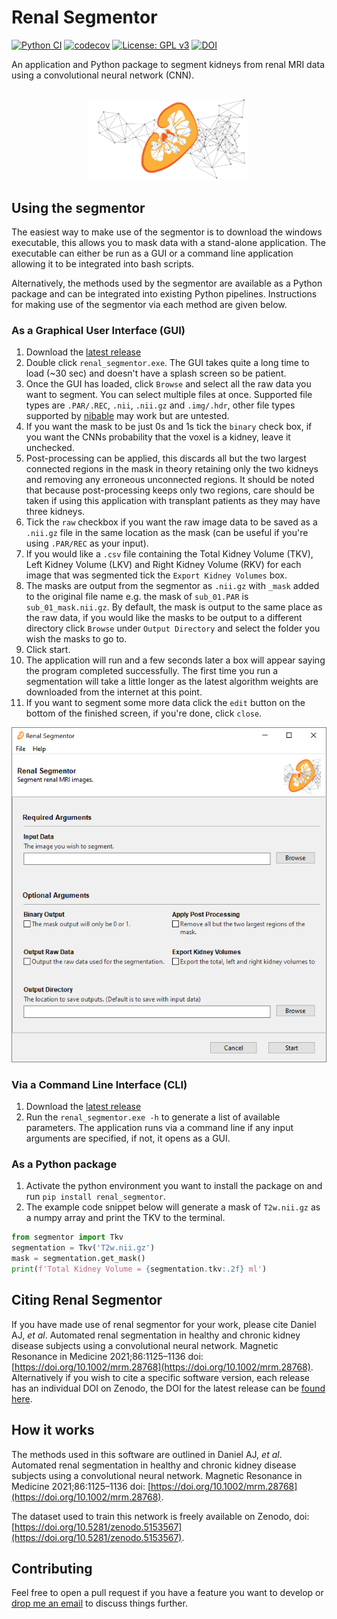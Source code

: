 # Renal Segmentor
[![Python CI](https://github.com/alexdaniel654/Renal_Segmentor/actions/workflows/python_ci.yml/badge.svg?branch=master)](https://github.com/alexdaniel654/Renal_Segmentor/actions/workflows/python_ci.yml)
[![codecov](https://codecov.io/gh/alexdaniel654/Renal_Segmentor/branch/master/graph/badge.svg?token=6oSiDfrFpJ)](https://codecov.io/gh/alexdaniel654/Renal_Segmentor)
[![License: GPL v3](https://img.shields.io/badge/License-GPLv3-blue.svg)](https://www.gnu.org/licenses/gpl-3.0)
[![DOI](https://zenodo.org/badge/236753300.svg)](https://zenodo.org/badge/latestdoi/236753300)

An application and Python package to segment kidneys from renal MRI data using a convolutional neural network (CNN).

<h2 align="center"><img src="images/banner.png" height="128"></h2>

## Using the segmentor

The easiest way to make use of the segmentor is to download the windows executable, this allows you to mask data with a stand-alone application. The executable can either be run as a GUI or a command line application allowing it to be integrated into bash scripts.

Alternatively, the methods used by the segmentor are available as a Python package and can be integrated into existing Python pipelines. Instructions for making use of the segmentor via each method are given below.

### As a Graphical User Interface (GUI)

1. Download the [latest release](https://github.com/alexdaniel654/Renal_Segmentor/releases/latest/download/renal_segmentor.exe)
2. Double click `renal_segmentor.exe`. The GUI takes quite a long time to load (~30 sec) and doesn't have a splash screen so be patient.
3. Once the GUI has loaded, click `Browse` and select all the raw data you want to segment. You can select multiple files at once. Supported file types are `.PAR/.REC`, `.nii`, `.nii.gz` and `.img/.hdr`, other file types supported by [nibable](https://nipy.org/nibabel/api.html#file-formats) may work but are untested.
4. If you want the mask to be just 0s and 1s tick the `binary` check box, if you want the CNNs probability that the voxel is a kidney, leave it unchecked.
5. Post-processing can be applied, this discards all but the two largest connected regions in the mask in theory retaining only the two kidneys and removing any erroneous unconnected regions. It should be noted that because post-processing keeps only two regions, care should be taken if using this application with transplant patients as they may have three kidneys.
6. Tick the `raw` checkbox if you want the raw image data to be saved as a `.nii.gz` file in the same location as the mask (can be useful if you're using `.PAR/REC` as your input).
7. If you would like a `.csv` file containing the Total Kidney Volume (TKV), Left Kidney Volume (LKV) and Right Kidney Volume (RKV) for each image that was segmented tick the `Export Kidney Volumes` box.
8. The masks are output from the segmentor as `.nii.gz` with `_mask` added to the original file name e.g. the mask of `sub_01.PAR` is `sub_01_mask.nii.gz`. By default, the mask is output to the same place as the raw data, if you would like the masks to be output to a different directory click `Browse` under `Output Directory` and select the folder you wish the masks to go to.
9. Click start.
10. The application will run and a few seconds later a box will appear saying the program completed successfully. The first time you run a segmentation will take a little longer as the latest algorithm weights are downloaded from the internet at this point.
11. If you want to segment some more data click the `edit` button on the bottom of the finished screen, if you're done, click `close`.

![Interface](images/screenshot.png)

### Via a Command Line Interface (CLI)
1. Download the [latest release](https://github.com/alexdaniel654/Renal_Segmentor/releases/latest/download/renal_segmentor.exe)
2. Run the `renal_segmentor.exe -h` to generate a list of available parameters. The application runs via a command line if any input arguments are specified, if not, it opens as a GUI.

### As a Python package
1. Activate the python environment you want to install the package on and run `pip install renal_segmentor`.
2. The example code snippet below will generate a mask of `T2w.nii.gz` as a numpy array and print the TKV to the terminal.

```python
from segmentor import Tkv
segmentation = Tkv('T2w.nii.gz')
mask = segmentation.get_mask()
print(f'Total Kidney Volume = {segmentation.tkv:.2f} ml')
```

## Citing Renal Segmentor
If you have made use of renal segmentor for your work, please cite Daniel AJ, _et al_. Automated renal segmentation in healthy and chronic kidney disease subjects using a convolutional neural network. Magnetic Resonance in Medicine 2021;86:1125–1136 doi: [https://doi.org/10.1002/mrm.28768](https://doi.org/10.1002/mrm.28768). Alternatively if you wish to cite a specific software version, each release has an individual DOI on Zenodo, the DOI for the latest release can be [found here](https://doi.org/10.5281/zenodo.4068850).

## How it works

The methods used in this software are outlined in Daniel AJ, _et al_. Automated renal segmentation in healthy and chronic kidney disease subjects using a convolutional neural network. Magnetic Resonance in Medicine 2021;86:1125–1136 doi: [https://doi.org/10.1002/mrm.28768](https://doi.org/10.1002/mrm.28768).

The dataset used to train this network is freely available on Zenodo, doi: [https://doi.org/10.5281/zenodo.5153567](https://doi.org/10.5281/zenodo.5153567).

## Contributing

Feel free to open a pull request if you have a feature you want to develop or [drop me an email](mailto:alexander.daniel@nottingham.ac.uk) to discuss things further.
